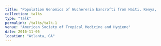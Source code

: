```yaml
---
title: "Population Genomics of Wuchereria bancrofti from Haiti, Kenya, Mali, and Papua New Guinea"
collection: talks
type: "Talk"
permalink: /talks/talk-1
venue: "American Society of Tropical Medicine and Hygiene"
date: 2016-11-05
location: "Atlanta, GA"
---
```


